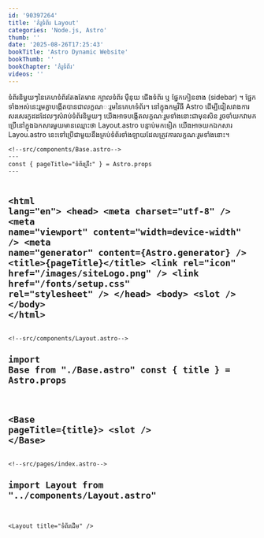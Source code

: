 ```yaml
---
id: '90397264'
title: 'គំរូ​​ទំព័រ Layout'
categories: 'Node.js, Astro'
thumb: ''
date: '2025-08-26T17:25:43'
bookTitle: 'Astro Dynamic Website'
bookThumb: ''
bookChapter: 'គំរូ​ទំព័រ'
videos: ''
---
```

<p>ទំព័រ​និមួយ​ៗ​នៃ​គេហទំព័រ​តែងតែ​មាន​ ក្បាល​ទំព័រ ម៉ឺនុយ ជើង​ទំព័រ ឬ ផ្នែកកៀន​ខាង (sidebar) ។ ផ្នែក​ទាំងអស់​នេះ​រួម​គ្នា​បង្កើត​បាន​ជា​លក្ខណ​ៈរូម​​នៃ​គេហទំព័រ​។ នៅ​ក្នុង​កម្មវិធី Astro ដើម្បី​ជៀសវាង​ការសរសេរ​កូដ​ដដែល​ៗ​សំរាប់​ទំព័រ​និមួយ​ៗ យើង​អាច​បង្កើត​លក្ខណៈ​រួម​ទាំងនោះ​ជា​មុន​សិន រួច​ចាំ​យក​វា​មក​ប្រើ​នៅ​ក្នុង​ឯកសារ​មួយ​មាន​ឈ្មោះ​ថា Layout.astro បន្ទាប់​មក​ទៀត យើង​អាច​យក​ឯកសារ Layou.astro នេះ​ទៅ​ប្រើ​ជាមួយ​នឹង​គ្រប់​ទំព័រ​ទាំងឡាយ​ដែល​ត្រូវ​ការ​លក្ខណៈ​រួម​ទាំងនោះ​។</p><pre><code class="svelte">&lt;!--src/components/Base.astro--&gt;
---
const { pageTitle="ទំព័រ​គ្រឹះ" } = Astro.props
---
 
&lt;html lang="en"&gt;
    &lt;head&gt;
        &lt;meta charset="utf-8" /&gt;
        &lt;meta name="viewport" content="width=device-width" /&gt;
        &lt;meta name="generator" content={Astro.generator} /&gt;
        &lt;title&gt;{pageTitle}&lt;/title&gt;
        &lt;link rel="icon" href="/images/siteLogo.png" /&gt;
        &lt;link href="/fonts/setup.css" rel="stylesheet" /&gt;
    &lt;/head&gt;
    &lt;body&gt;
        &lt;slot /&gt;
    &lt;/body&gt;
&lt;/html&gt;</code></pre><pre><code class="svelte">&lt;!--src/components/Layout.astro--&gt;
---
import Base from "./Base.astro"
const { title } = Astro.props
---

&lt;Base pageTitle={title}&gt;
    &lt;slot /&gt;
&lt;/Base&gt;</code></pre><pre><code class="svelte">&lt;!--src/pages/index.astro--&gt;
---
import Layout from "../components/Layout.astro"
---
 
&lt;Layout title="ទំព័រ​ដើម" /&gt;</code></pre>